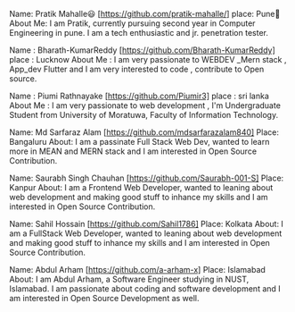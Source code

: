 Name: Pratik Mahalle😃 [https://github.com/pratik-mahalle/]
place: Pune🚩
About Me: I am Pratik, currently pursuing second year in Computer Engineering in pune. I am a tech enthusiastic and jr. penetration tester.

Name : Bharath-KumarReddy [https://github.com/Bharath-KumarReddy]
place : Lucknow
About Me : I am very passionate to WEBDEV _Mern stack , App_dev Flutter and I am very interested to code , contribute to Open source.

Name : Piumi Rathnayake [https://github.com/Piumir3]
place : sri lanka
About Me : I am very passionate to web development , I'm Undergraduate Student from University of Moratuwa, Faculty of Information Technology.

Name: Md Sarfaraz Alam [https://github.com/mdsarfarazalam840]
Place: Bangaluru
About: I am a passinate Full Stack Web Dev, wanted to learn more in MEAN and MERN stack and I am interested in Open Source Contribution.


Name: Saurabh Singh Chauhan [https://github.com/Saurabh-001-S]
Place: Kanpur
About: I am a Frontend Web Developer, wanted to leaning about web development and making good stuff to inhance my skills and I am interested in Open Source Contribution.

Name: Sahil Hossain [https://github.com/Sahil1786] Place: Kolkata About: I am a FullStack Web Developer, wanted to leaning about web development and making good stuff to inhance my skills and I am interested in Open Source Contribution.

Name: Abdul Arham [https://github.com/a-arham-x]
Place: Islamabad
About: I am Abdul Arham, a Software Engineer studying in NUST, Islamabad. I am passionate about coding and software development and I am interested in Open Source Development as well.
